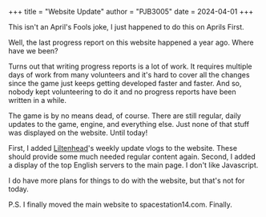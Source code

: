 +++
title = "Website Update"
author = "PJB3005"
date = 2024-04-01
+++

This isn't an April's Fools joke, I just happened to do this on Aprils First.

<!--more-->

Well, the last progress report on this website happened a year ago. Where have we been?

Turns out that writing progress reports is a lot of work. It requires multiple days of work from many volunteers and it's hard to cover all the changes since the game just keeps getting developed faster and faster. And so, nobody kept volunteering to do it and no progress reports have been written in a while.

The game is by no means dead, of course. There are still regular, daily updates to the game, engine, and everything else. Just none of that stuff was displayed on the website. Until today!

First, I added [Liltenhead](https://www.youtube.com/@Liltenhead)'s weekly update vlogs to the website. These should provide some much needed regular content again. Second, I added a display of the top English servers to the main page. I don't like Javascript.

I do have more plans for things to do with the website, but that's not for today.

P.S. I finally moved the main website to spacestation14.com. Finally.
